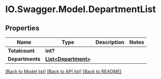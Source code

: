 # IO.Swagger.Model.DepartmentList
## Properties

Name | Type | Description | Notes
------------ | ------------- | ------------- | -------------
**Totalcount** | **int?** |  | 
**Departments** | [**List&lt;Department&gt;**](Department.md) |  | 

[[Back to Model list]](../README.md#documentation-for-models) [[Back to API list]](../README.md#documentation-for-api-endpoints) [[Back to README]](../README.md)

